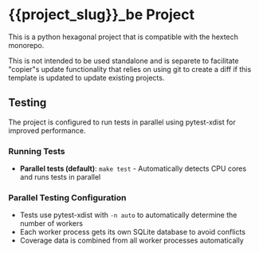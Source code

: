 # {{project_slug}}_be Project

This is a python hexagonal project that is compatible with the hextech monorepo.

This is not intended to be used standalone and is separete to facilitate "copier"s update functionality that relies on using git to create a diff if this template is updated to update existing projects.

## Testing

The project is configured to run tests in parallel using pytest-xdist for improved performance.

### Running Tests

- **Parallel tests (default)**: `make test` - Automatically detects CPU cores and runs tests in parallel

### Parallel Testing Configuration

- Tests use pytest-xdist with `-n auto` to automatically determine the number of workers
- Each worker process gets its own SQLite database to avoid conflicts
- Coverage data is combined from all worker processes automatically
